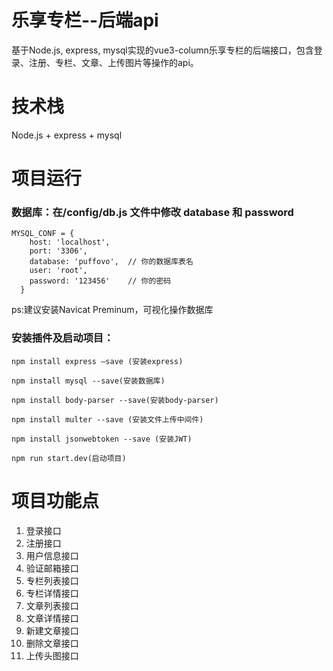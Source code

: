 # 乐享专栏--后端api
基于Node.js, express, mysql实现的vue3-column乐享专栏的后端接口，包含登录、注册、专栏、文章、上传图片等操作的api。
# 技术栈
Node.js + express + mysql
# 项目运行
### 数据库：在/config/db.js 文件中修改 database 和 password
```
MYSQL_CONF = {
    host: 'localhost',
    port: '3306',
    database: 'puffovo',  // 你的数据库表名
    user: 'root',
    password: '123456'    // 你的密码
  }
```
ps:建议安装Navicat Preminum，可视化操作数据库
### 安装插件及启动项目：
```
npm install express —save (安装express)

npm install mysql --save(安装数据库)

npm install body-parser --save(安装body-parser)

npm install multer --save (安装文件上传中间件)

npm install jsonwebtoken --save (安装JWT)

npm run start.dev(启动项目)
```
# 项目功能点
1. 登录接口
2. 注册接口
3. 用户信息接口
4. 验证邮箱接口
5. 专栏列表接口
6. 专栏详情接口
7. 文章列表接口
8. 文章详情接口
9. 新建文章接口
10. 删除文章接口
11. 上传头图接口
